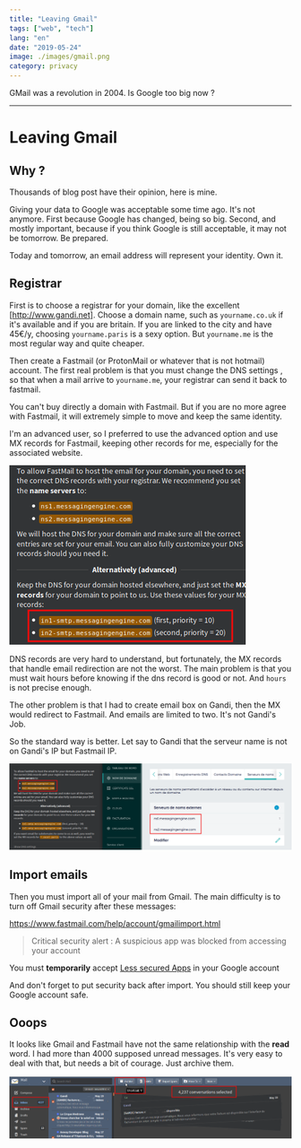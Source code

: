 ```yaml
---
title: "Leaving Gmail"
tags: ["web", "tech"]
lang: "en"
date: "2019-05-24"
image: ./images/gmail.png
category: privacy
---
```


GMail was a revolution in 2004. Is Google too big now ?

---


Leaving Gmail
====


Why ?
----

Thousands of blog post have their opinion, here is mine.

Giving your data to Google was acceptable some time ago. It's not anymore. First because Google has changed, being so big. Second, and mostly important,
because if you think Google is still acceptable, it may not be tomorrow. Be prepared.

Today and tomorrow, an email address will represent your identity. Own it.

Registrar
---


First is to choose a registrar for your domain, like the excellent [http://www.gandi.net].
 Choose a domain name, such as `yourname.co.uk` if it's available and if you are britain.
If you are linked to the city and have 45€/y, choosing `yourname.paris` is a sexy option. But `yourname.me` is the most regular way and quite cheaper.


Then create a Fastmail (or ProtonMail or whatever that is not hotmail) account. The first real problem is that you must change the DNS settings
, so that when a mail arrive to `yourname.me`, your registrar can send it back to fastmail.
 
You can't buy directly a domain with Fastmail. But if you are no more agree with Fastmail, it will extremely simple to move and keep the same identity.   




I'm an advanced user, so I preferred to use the advanced option and use MX records for Fastmail, keeping other records for me, especially for the associated website.

![DNS Record in Fastmail](content/blog/privacy/images/dns-fastmail.png)


DNS records are very hard to understand, but fortunately, the MX records that handle email redirection are not the worst. 
The main problem is that you must wait hours before knowing if the dns record is good or not. And `hours` is not precise enough.

The other problem is that I had to create email box on Gandi, then the MX would redirect to Fastmail. And emails are limited to two. It's not Gandi's Job.

So the standard way is better. Let say to Gandi that the serveur name is not on Gandi's IP but Fastmail IP.

![DNS Servers in Gandi](content/blog/privacy/images/dns-servers.png)



Import emails
----


Then you must import all of your mail from Gmail. The main difficulty is to turn off Gmail security after these messages:

https://www.fastmail.com/help/account/gmailimport.html




>Critical security alert : A suspicious app was blocked from accessing your account


You must **temporarily** accept [Less secured Apps](https://myaccount.google.com/lesssecureapps) in your Google account

And don't forget to put security back after import. You should still keep your Google account safe.


Ooops
----

It looks like Gmail and Fastmail have not the same relationship with the **read** word. I had more than 4000 supposed 
unread messages. It's very easy to deal with that, but needs a bit of courage. Just archive them.

![](content/blog/privacy/images/archive.png) 

 



